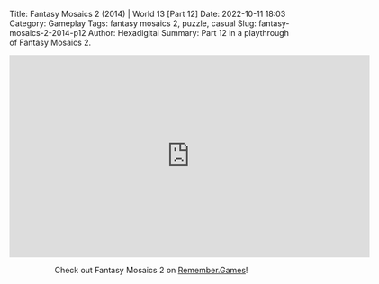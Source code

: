 Title: Fantasy Mosaics 2 (2014) | World 13 [Part 12]
Date: 2022-10-11 18:03
Category: Gameplay
Tags: fantasy mosaics 2, puzzle, casual
Slug: fantasy-mosaics-2-2014-p12
Author: Hexadigital
Summary: Part 12 in a playthrough of Fantasy Mosaics 2.

<center><iframe src="https://www.youtube.com/embed/KX3lNCz4dJc?feature=oembed" allow="accelerometer; autoplay; encrypted-media; gyroscope; picture-in-picture" width="640" height="360" frameborder="0"></iframe>

Check out Fantasy Mosaics 2 on [Remember.Games](https://remember.games/game/6395/fantasy-mosaics-2/)!</center>